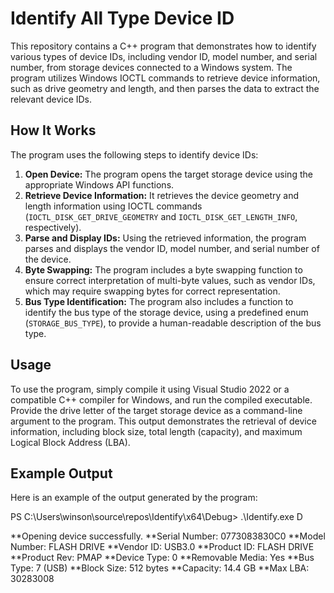 # Identify All Type Device ID

This repository contains a C++ program that demonstrates how to identify various types of device IDs, including vendor ID, model number, and serial number, from storage devices connected to a Windows system. The program utilizes Windows IOCTL commands to retrieve device information, such as drive geometry and length, and then parses the data to extract the relevant device IDs.

## How It Works

The program uses the following steps to identify device IDs:

1. **Open Device:** The program opens the target storage device using the appropriate Windows API functions.
2. **Retrieve Device Information:** It retrieves the device geometry and length information using IOCTL commands (`IOCTL_DISK_GET_DRIVE_GEOMETRY` and `IOCTL_DISK_GET_LENGTH_INFO`, respectively).
3. **Parse and Display IDs:** Using the retrieved information, the program parses and displays the vendor ID, model number, and serial number of the device.
4. **Byte Swapping:** The program includes a byte swapping function to ensure correct interpretation of multi-byte values, such as vendor IDs, which may require swapping bytes for correct representation.
5. **Bus Type Identification:** The program also includes a function to identify the bus type of the storage device, using a predefined enum (`STORAGE_BUS_TYPE`), to provide a human-readable description of the bus type.

## Usage

To use the program, simply compile it using Visual Studio 2022 or a compatible C++ compiler for Windows, and run the compiled executable. Provide the drive letter of the target storage device as a command-line argument to the program.
This output demonstrates the retrieval of device information, including block size, total length (capacity), and maximum Logical Block Address (LBA).

## Example Output
Here is an example of the output generated by the program:

PS C:\Users\winson\source\repos\Identify\x64\Debug> .\Identify.exe D

**Opening device successfully.
**Serial Number: 0773083830C0
**Model Number: FLASH DRIVE
**Vendor ID: USB3.0
**Product ID: FLASH DRIVE
**Product Rev: PMAP
**Device Type: 0
**Removable Media: Yes
**Bus Type: 7 (USB)
**Block Size: 512 bytes
**Capacity: 14.4 GB
**Max LBA: 30283008



